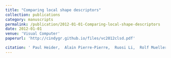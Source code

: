 ```yaml
---
title: "Comparing local shape descriptors"
collection: publications
category: manuscripts
permalink: /publication/2012-01-01-Comparing-local-shape-descriptors
date: 2012-01-01
venue: 'Visual Computer'
paperurl: 'http://cindygr.github.io/files/vc2012clsd.pdf'

citation: ' Paul Heider,  Alain Pierre-Pierre,  Ruosi Li,  Rolf Mueller,  Cindy Grimm, '
---
```


